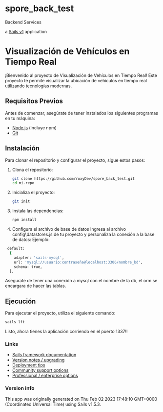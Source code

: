 # spore_back_test
Backend Services

a [Sails v1](https://sailsjs.com) application

# Visualización de Vehículos en Tiempo Real

¡Bienvenido al proyecto de Visualización de Vehículos en Tiempo Real! Este proyecto te permite visualizar la ubicación de vehículos en tiempo real utilizando tecnologías modernas.

## Requisitos Previos

Antes de comenzar, asegúrate de tener instalados los siguientes programas en tu máquina:

- [Node.js](https://nodejs.org/) (incluye npm)
- [Git](https://git-scm.com/)

## Instalación

Para clonar el repositorio y configurar el proyecto, sigue estos pasos:

1. Clona el repositorio:

    ```bash
    git clone https://github.com/roxyDev/spore_back_test.git
    cd mi-repo
    ```

2. Inicializa el proyecto:

    ```bash
    git init
    ```

3. Instala las dependencias:

    ```bash
    npm install
    ```

4. Configura el archivo de base de datos
   Ingresa al archivo config\datastores.js de tu proyecto y personaliza la conexión a la base de datos:
   Ejemplo:

  ```bash
   default: 
    {
      adapter: 'sails-mysql',
      url: 'mysql://usuario:contraseña@localhost:3306/nombre_bd',
      schema: true,
    },
   ```

Asegurate de tener una conexión a mysql con el nombre de la db, el orm se encargara de hacer las tablas.


## Ejecución

Para ejecutar el proyecto, utiliza el siguiente comando:

```bash
sails lft
```
Listo, ahora tienes la aplicación corriendo en el puerto 1337!!

### Links

+ [Sails framework documentation](https://sailsjs.com/get-started)
+ [Version notes / upgrading](https://sailsjs.com/documentation/upgrading)
+ [Deployment tips](https://sailsjs.com/documentation/concepts/deployment)
+ [Community support options](https://sailsjs.com/support)
+ [Professional / enterprise options](https://sailsjs.com/enterprise)


### Version info

This app was originally generated on Thu Feb 02 2023 17:48:10 GMT+0000 (Coordinated Universal Time) using Sails v1.5.3.

<!-- Internally, Sails used [`sails-generate@2.0.7`](https://github.com/balderdashy/sails-generate/tree/v2.0.7/lib/core-generators/new). -->



<!--
Note:  Generators are usually run using the globally-installed `sails` CLI (command-line interface).  This CLI version is _environment-specific_ rather than app-specific, thus over time, as a project's dependencies are upgraded or the project is worked on by different developers on different computers using different versions of Node.js, the Sails dependency in its package.json file may differ from the globally-installed Sails CLI release it was originally generated with.  (Be sure to always check out the relevant [upgrading guides](https://sailsjs.com/upgrading) before upgrading the version of Sails used by your app.  If you're stuck, [get help here](https://sailsjs.com/support).)
-->

